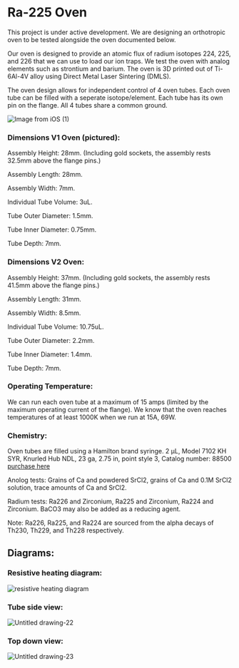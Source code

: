 # Ra-225 Oven
This project is under active development. We are designing an orthotropic oven to be tested alongside the oven documented below. 

Our oven is designed to provide an atomic flux of radium isotopes 224, 225, and 226 that we can use to load our ion traps. We test the oven with analog elements such as strontium and barium. The oven is 3D printed out of Ti-6Al-4V alloy using Direct Metal Laser Sintering (DMLS).

The oven design allows for independent control of 4 oven tubes. Each oven tube can be filled with a seperate isotope/element. Each tube has its own pin on the flange. All 4 tubes share a common ground. 


![Image from iOS (1)](https://user-images.githubusercontent.com/59063892/97647675-19d32900-1a10-11eb-8847-1ad9ca5afd6a.jpg)

### Dimensions V1 Oven (pictured):
  Assembly Height: 28mm. (Including gold sockets, the assembly rests 32.5mm above the flange pins.)
  
  Assembly Length: 28mm.
  
  Assembly Width: 7mm.
  
  Individual Tube Volume: 3uL.
  
  Tube Outer Diameter: 1.5mm.
  
  Tube Inner Diameter: 0.75mm.
  
  Tube Depth: 7mm.
  
### Dimensions V2 Oven:
  Assembly Height: 37mm. (Including gold sockets, the assembly rests 41.5mm above the flange pins.)
  
  Assembly Length: 31mm.
  
  Assembly Width: 8.5mm.
  
  Individual Tube Volume: 10.75uL.
  
  Tube Outer Diameter: 2.2mm.
  
  Tube Inner Diameter: 1.4mm.
  
  Tube Depth: 7mm.
  
### Operating Temperature:
We can run each oven tube at a maximum of 15 amps (limited by the maximum operating current of the flange). We know that the oven reaches temperatures of at least 1000K when we run at 15A, 69W. 

### Chemistry:

Oven tubes are filled using a Hamilton brand syringe. 2 µL, Model 7102 KH SYR, Knurled Hub NDL, 23 ga, 2.75 in, point style 3, Catalog number: 88500
[purchase here](https://www.hamiltoncompany.com/laboratory-products/syringes/88500)

Anolog tests: Grains of Ca and powdered SrCl2, grains of Ca and 0.1M SrCl2 solution, trace amounts of Ca and SrCl2. 

Radium tests: Ra226 and Zirconium, Ra225 and Zirconium, Ra224 and Zirconium. BaCO3 may also be added as a reducing agent.

Note: Ra226, Ra225, and Ra224 are sourced from the alpha decays of Th230, Th229, and Th228 respectively. 

## Diagrams: 

### Resistive heating diagram:
![resistive heating diagram](https://user-images.githubusercontent.com/59063892/97648399-df6a8b80-1a11-11eb-859c-16592824e004.png)

### Tube side view: 
![Untitled drawing-22](https://user-images.githubusercontent.com/59063892/97648586-61f34b00-1a12-11eb-88e6-a09ac790a846.png)

### Top down view:
![Untitled drawing-23](https://user-images.githubusercontent.com/59063892/97648666-8cdd9f00-1a12-11eb-9ff0-4c6a4e08561c.png)

